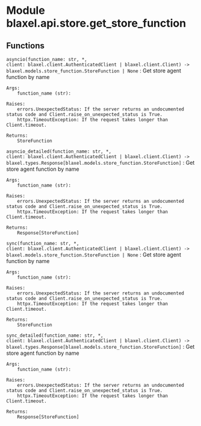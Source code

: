 Module blaxel.api.store.get_store_function
==========================================

Functions
---------

`asyncio(function_name: str, *, client: blaxel.client.AuthenticatedClient | blaxel.client.Client) ‑> blaxel.models.store_function.StoreFunction | None`
:   Get store agent function by name
    
    Args:
        function_name (str):
    
    Raises:
        errors.UnexpectedStatus: If the server returns an undocumented status code and Client.raise_on_unexpected_status is True.
        httpx.TimeoutException: If the request takes longer than Client.timeout.
    
    Returns:
        StoreFunction

`asyncio_detailed(function_name: str, *, client: blaxel.client.AuthenticatedClient | blaxel.client.Client) ‑> blaxel.types.Response[blaxel.models.store_function.StoreFunction]`
:   Get store agent function by name
    
    Args:
        function_name (str):
    
    Raises:
        errors.UnexpectedStatus: If the server returns an undocumented status code and Client.raise_on_unexpected_status is True.
        httpx.TimeoutException: If the request takes longer than Client.timeout.
    
    Returns:
        Response[StoreFunction]

`sync(function_name: str, *, client: blaxel.client.AuthenticatedClient | blaxel.client.Client) ‑> blaxel.models.store_function.StoreFunction | None`
:   Get store agent function by name
    
    Args:
        function_name (str):
    
    Raises:
        errors.UnexpectedStatus: If the server returns an undocumented status code and Client.raise_on_unexpected_status is True.
        httpx.TimeoutException: If the request takes longer than Client.timeout.
    
    Returns:
        StoreFunction

`sync_detailed(function_name: str, *, client: blaxel.client.AuthenticatedClient | blaxel.client.Client) ‑> blaxel.types.Response[blaxel.models.store_function.StoreFunction]`
:   Get store agent function by name
    
    Args:
        function_name (str):
    
    Raises:
        errors.UnexpectedStatus: If the server returns an undocumented status code and Client.raise_on_unexpected_status is True.
        httpx.TimeoutException: If the request takes longer than Client.timeout.
    
    Returns:
        Response[StoreFunction]